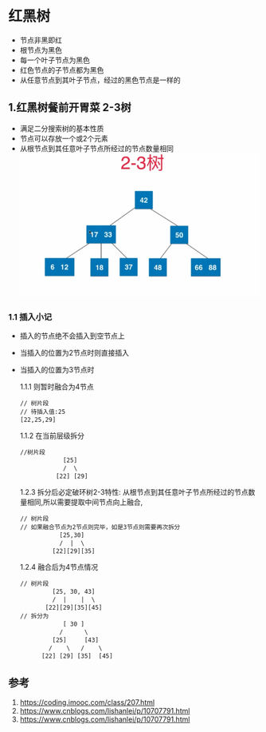 # 红黑树
* 节点非黑即红
* 根节点为黑色
* 每一个叶子节点为黑色
* 红色节点的子节点都为黑色
* 从任意节点到其叶子节点，经过的黑色节点是一样的
## 1.红黑树餐前开胃菜 2-3树
* 满足二分搜索树的基本性质
* 节点可以存放一个或2个元素
* 从根节点到其任意叶子节点所经过的节点数量相同
![](./images/2-3_Tree.png)
### 1.1 插入小记
* 插入的节点绝不会插入到空节点上
* 当插入的位置为2节点时则直接插入
* 当插入的位置为3节点时

    1.1.1 则暂时融合为4节点
    ```
    // 树片段
    // 待插入值:25
    [22,25,29]
    ```
    1.1.2 在当前层级拆分
    ```
    //树片段
                [25]
                /  \
              [22] [29]
    ```
    1.2.3 拆分后必定破环树2-3特性: 从根节点到其任意叶子节点所经过的节点数量相同,所以需要提取中间节点向上融合,
    ```
    // 树片段
    // 如果融合节点为2节点则完毕，如是3节点则需要再次拆分
               [25,30]
               /  |  \
             [22][29][35]
    ```
    1.2.4 融合后为4节点情况
    ```
    // 树片段
             [25, 30, 43]
             /  |    |  \
           [22][29][35][45]
    // 拆分为
                [ 30 ]
               /      \
             [25]     [43]
            /    \   /    \
          [22] [29] [35]  [45]
    ```


## 参考
1. https://coding.imooc.com/class/207.html
2. https://www.cnblogs.com/lishanlei/p/10707791.html
3. https://www.cnblogs.com/lishanlei/p/10707791.html

